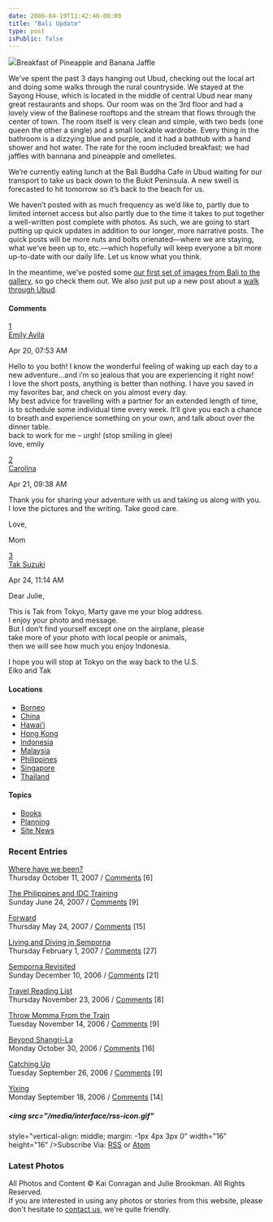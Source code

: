 ```yaml
---
date: 2006-04-19T11:42:40-08:00
title: "Bali Update"
type: post
isPublic: false
---
```


<a href="/images/24.jpg" class="thickbox"
title="Breakfast of Pineapple and Banana Jaffle"><img
src="http://somedaynevercomes.com/images/24t.jpg" /></a><span class="caption">Breakfast
of Pineapple and Banana Jaffle</span>

We’ve spent the past 3 days hanging out Ubud, checking out the local art and doing some walks through the rural countryside. We stayed at the Sayong House, which is located in the middle of central Ubud near many great restaurants and shops. Our room was on the 3rd floor and had a lovely view of the Balinese rooftops and the stream that flows through the center of town. The room itself is very clean and simple, with two beds (one queen the other a single) and a small lockable wardrobe. Every thing in the bathroom is a dizzying blue and purple, and it had a bathtub with a hand shower and hot water. The rate for the room included breakfast: we had jaffles with bannana and pineapple and omelletes.

We’re currently eating lunch at the Bali Buddha Cafe in Ubud waiting for our transport to take us back down to the Bukit Peninsula. A new swell is forecasted to hit tomorrow so it’s back to the beach for us.

We haven’t posted with as much frequency as we’d like to, partly due to limited internet access but also partly due to the time it takes to put together a well-written post complete with photos. As such, we are going to start putting up quick updates in addition to our longer, more narrative posts. The quick posts will be more nuts and bolts orienated—where we are staying, what we’ve been up to, etc.—which hopefully will keep everyone a bit more up-to-date with our daily life. Let us know what you think.

In the meantime, we’ve posted some [our first set of images from Bali to the gallery](/gallery/), so go check them out. We also just put up a new post about a [walk through Ubud](http://www.somedaynevercomes.com/article/a-walk-around-ubud).

#### <span id="comment">Comments</span>

<a href="http://somedaynevercomes.com/article/bali-update#c000036"
id="c000036">1</a>  
<a href="mailto:emilykavila@yahoo.com" rel="nofollow">Emily Avila</a>

Apr 20, 07:53 AM

Hello to you both! I know the wonderful feeling of waking up each day to
a new adventure…and i’m so jealous that you are experiencing it right
now!  
I love the short posts, anything is better than nothing. I have you
saved in my favorites bar, and check on you almost every day.  
My best advice for travelling with a partner for an extended length of
time, is to schedule some individual time every week. It’ll give you
each a chance to breath and experience something on your own, and talk
about over the dinner table.  
back to work for me – urgh! (stop smiling in glee)  
love, emily

<a href="http://somedaynevercomes.com/article/bali-update#c000037"
id="c000037">2</a>  
<a href="mailto:clconragan@hotmail.com" rel="nofollow">Carolina</a>

Apr 21, 09:38 AM

Thank you for sharing your adventure with us and taking us along with
you. I love the pictures and the writing. Take good care.

Love,

Mom

<a href="http://somedaynevercomes.com/article/bali-update#c000039"
id="c000039">3</a>  
<a href="mailto:tg-suzuki@kddi.com" rel="nofollow">Tak Suzuki</a>

Apr 24, 11:14 AM

Dear Julie,

This is Tak from Tokyo, Marty gave me your blog address.  
I enjoy your photo and message.  
But I don’t find yourself except one on the airplane, please  
take more of your photo with local people or animals,  
then we will see how much you enjoy Indonesia.

I hope you will stop at Tokyo on the way back to the U.S.  
Eiko and Tak

#### Locations

- [Borneo](http://somedaynevercomes.com/category/Borneo/)
- [China](http://somedaynevercomes.com/category/China/)
- [Hawai’i](http://somedaynevercomes.com/category/Hawaii/)
- [Hong Kong](http://somedaynevercomes.com/category/Hong-Kong/)
- [Indonesia](http://somedaynevercomes.com/category/Indonesia/)
- [Malaysia](http://somedaynevercomes.com/category/Malaysia/)
- [Philippines](http://somedaynevercomes.com/category/Philippines/)
- [Singapore](http://somedaynevercomes.com/category/Singapore/)
- [Thailand](http://somedaynevercomes.com/category/Thailand/)

#### Topics

- [Books](http://somedaynevercomes.com/category/Books/)
- [Planning](http://somedaynevercomes.com/category/planning/)
- [Site News](http://somedaynevercomes.com/category/Site-News/)

### Recent Entries

<a href="http://somedaynevercomes.com/article/where-have-we-been"
rel="bookmark">Where have we been?</a>  
<span class="date">Thursday October 11, 2007</span> / <a
href="http://somedaynevercomes.com/article/where-have-we-been#comment"
class="comments_invite">Comments</a> \[6\]

<a
href="http://somedaynevercomes.com/article/the-philippines-and-idc-training"
rel="bookmark">The Philippines and IDC Training</a>  
<span class="date">Sunday June 24, 2007</span> / <a
href="http://somedaynevercomes.com/article/the-philippines-and-idc-training#comment"
class="comments_invite">Comments</a> \[9\]

<a href="http://somedaynevercomes.com/article/forward"
rel="bookmark">Forward</a>  
<span class="date">Thursday May 24, 2007</span> /
<a href="http://somedaynevercomes.com/article/forward#comment"
class="comments_invite">Comments</a> \[15\]

<a
href="http://somedaynevercomes.com/article/living-and-diving-in-semporna"
rel="bookmark">Living and Diving in Semporna</a>  
<span class="date">Thursday February 1, 2007</span> / <a
href="http://somedaynevercomes.com/article/living-and-diving-in-semporna#comment"
class="comments_invite">Comments</a> \[27\]

<a href="http://somedaynevercomes.com/article/semporna-revisited"
rel="bookmark">Semporna Revisited</a>  
<span class="date">Sunday December 10, 2006</span> / <a
href="http://somedaynevercomes.com/article/semporna-revisited#comment"
class="comments_invite">Comments</a> \[21\]

<a href="http://somedaynevercomes.com/books/travel-reading-list"
rel="bookmark">Travel Reading List</a>  
<span class="date">Thursday November 23, 2006</span> /
<a href="http://somedaynevercomes.com/books/travel-reading-list#comment"
class="comments_invite">Comments</a> \[8\]

<a
href="http://somedaynevercomes.com/article/throw-momma-from-the-train"
rel="bookmark">Throw Momma From the Train</a>  
<span class="date">Tuesday November 14, 2006</span> / <a
href="http://somedaynevercomes.com/article/throw-momma-from-the-train#comment"
class="comments_invite">Comments</a> \[9\]

<a href="http://somedaynevercomes.com/article/beyond-shangri-la"
rel="bookmark">Beyond Shangri-La</a>  
<span class="date">Monday October 30, 2006</span> /
<a href="http://somedaynevercomes.com/article/beyond-shangri-la#comment"
class="comments_invite">Comments</a> \[16\]

<a href="http://somedaynevercomes.com/article/catching-up"
rel="bookmark">Catching Up</a>  
<span class="date">Tuesday September 26, 2006</span> /
<a href="http://somedaynevercomes.com/article/catching-up#comment"
class="comments_invite">Comments</a> \[9\]

<a href="http://somedaynevercomes.com/article/yixing"
rel="bookmark">Yixing</a>  
<span class="date">Monday September 18, 2006</span> /
<a href="http://somedaynevercomes.com/article/yixing#comment"
class="comments_invite">Comments</a> \[14\]

##### <img src="/media/interface/rss-icon.gif"

style="vertical-align: middle; margin: -1px 4px 3px 0" width="16"
height="16" />Subscribe Via:  [RSS](http://www.somedaynevercomes.com/rss/ "xml_feed_title") or [Atom](http://www.somedaynevercomes.com/atom/ "xml_feed_title")

### Latest Photos

All Photos and Content © Kai Conragan and Julie Brookman. All Rights
Reserved.  
If you are interested in using any photos or stories from this website,
please don't hesitate to [contact
us](mailto:info@somedaynevercomes.com "Send Us An Email"), we're quite
friendly.
